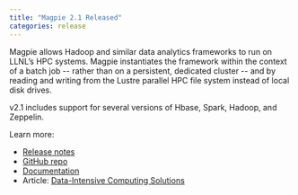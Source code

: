 ```yaml
---
title: "Magpie 2.1 Released"
categories: release
---
```


Magpie allows Hadoop and similar data analytics frameworks to run on LLNL’s HPC systems. Magpie instantiates the framework within the context of a batch job -- rather than on a persistent, dedicated cluster -- and by reading and writing from the Lustre parallel HPC file system instead of local disk drives.

v2.1 includes support for several versions of Hbase, Spark, Hadoop, and Zeppelin.

Learn more:
- [Release notes](https://github.com/LLNL/magpie/releases/tag/2.1)
- [GitHub repo](https://github.com/LLNL/magpie)
- [Documentation](https://github.com/LLNL/magpie/tree/master/doc)
- Article: [Data-Intensive Computing Solutions](https://computing.llnl.gov/projects/lc-big-data-leadership)
